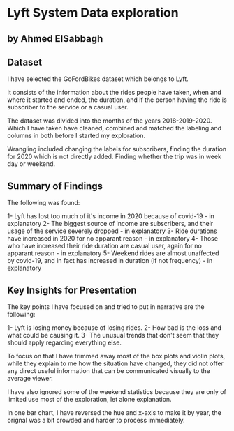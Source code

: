 # Lyft System Data exploration
## by Ahmed ElSabbagh


## Dataset

I have selected the GoFordBikes dataset which belongs to Lyft.

It consists of the information about the rides people have taken, when and where it started and ended, the duration, and if the person having the ride is subscriber to the service or a casual user.

The dataset was divided into the months of the years 2018-2019-2020. Which I have taken have cleaned, combined and matched the labeling and columns in both before I started my exploration. 

Wrangling included changing the labels for subscribers, finding the duration for 2020 which is not directly added. Finding whether the trip was in week day or weekend. 



## Summary of Findings


The following was found:

1- Lyft has lost too much of it's income in 2020 because of covid-19 - in explanatory
2- The biggest source of income are subscribers, and their usage of the service severely dropped - in explanatory
3- Ride durations have increased in 2020 for no apparant reason - in explanatory
4- Those who have increased their ride duration are casual user, again for no apparant reason - in explanatory
5- Weekend rides are almost unaffected by covid-19, and in fact has increased in duration (if not frequency) - in explanatory



## Key Insights for Presentation

The key points I have focused on and tried to put in narrative are the following:

1- Lyft is losing money because of losing rides.
2- How bad is the loss and what could be causing it.
3- The unusual trends that don't seem that they should apply regarding everything else.

To focus on that I have trimmed away most of the box plots and violin plots, while they explain to me how the situation have changed, they did not offer any direct useful information that can be communicated visually to the average viewer.

I have also ignored some of the weekend statistics because they are only of limited use most of the exploration, let alone explanation. 

In one bar chart, I have reversed the hue and x-axis to make it by year, the orignal was a bit crowded and harder to process immediately.

